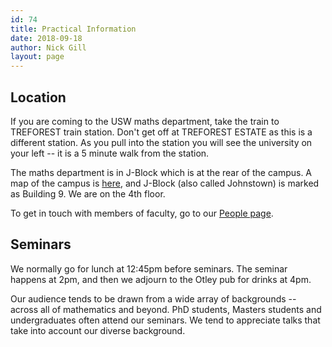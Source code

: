 ```yaml
---
id: 74
title: Practical Information
date: 2018-09-18
author: Nick Gill
layout: page
---
```


## Location

If you are coming to the USW maths department, take the train to TREFOREST train station. Don't get off at TREFOREST ESTATE as this is a different station. As you pull into the station you will see the university on your left -- it is a 5 minute walk from the station.

The maths department is in J-Block which is at the rear of the campus. A map of the campus is <a href = "https://www.southwales.ac.uk/documents/33/USW_A4_Campus_Map_TREF_NEW.PDF">here</a>, and J-Block (also called Johnstown) is marked as Building 9. We are on the 4th floor.

To get in touch with members of faculty, go to our <a href = "people">People page</a>.


## Seminars

We normally go for lunch at 12:45pm before seminars. The seminar happens at 2pm, and then we adjourn to the Otley pub for drinks at 4pm. 

Our audience tends to be drawn from a wide array of backgrounds -- across all of mathematics and beyond. PhD students, Masters students and undergraduates often attend our seminars. We tend to appreciate talks that take into account our diverse background.
